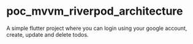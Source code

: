 # poc_mvvm_riverpod_architecture

A simple flutter project where you can login using your google account, create, update and delete todos.